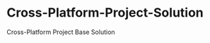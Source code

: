 Cross-Platform-Project-Solution
===============================

Cross-Platform Project Base Solution